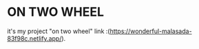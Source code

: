 # ON TWO WHEEL

it's my project "on two wheel" link :(https://wonderful-malasada-83f98c.netlify.app/).


